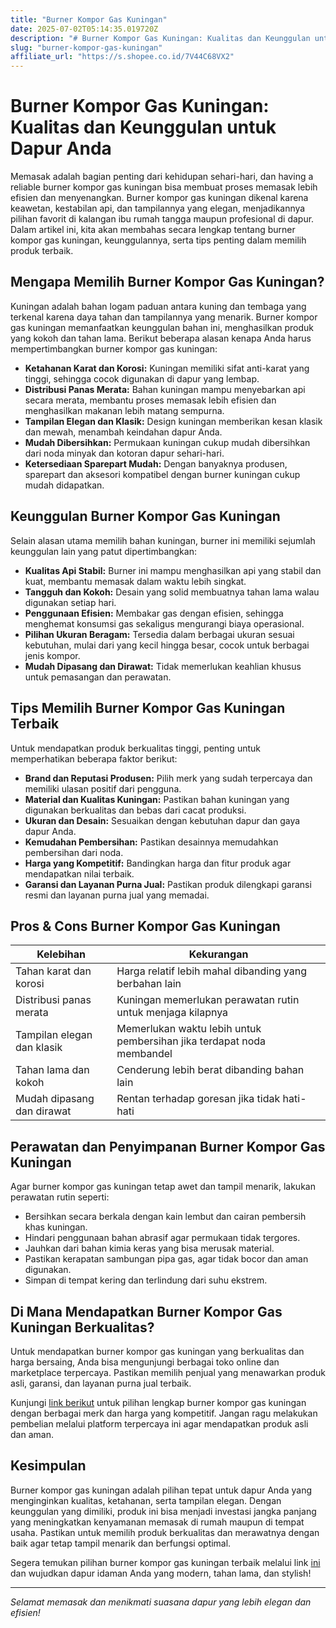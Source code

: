 ```yaml
---
title: "Burner Kompor Gas Kuningan"
date: 2025-07-02T05:14:35.019720Z
description: "# Burner Kompor Gas Kuningan: Kualitas dan Keunggulan untuk Dapur Anda..."
slug: "burner-kompor-gas-kuningan"
affiliate_url: "https://s.shopee.co.id/7V44C68VX2"
---
```

# Burner Kompor Gas Kuningan: Kualitas dan Keunggulan untuk Dapur Anda

Memasak adalah bagian penting dari kehidupan sehari-hari, dan having a reliable burner kompor gas kuningan bisa membuat proses memasak lebih efisien dan menyenangkan. Burner kompor gas kuningan dikenal karena keawetan, kestabilan api, dan tampilannya yang elegan, menjadikannya pilihan favorit di kalangan ibu rumah tangga maupun profesional di dapur. Dalam artikel ini, kita akan membahas secara lengkap tentang burner kompor gas kuningan, keunggulannya, serta tips penting dalam memilih produk terbaik.

## Mengapa Memilih Burner Kompor Gas Kuningan?

Kuningan adalah bahan logam paduan antara kuning dan tembaga yang terkenal karena daya tahan dan tampilannya yang menarik. Burner kompor gas kuningan memanfaatkan keunggulan bahan ini, menghasilkan produk yang kokoh dan tahan lama. Berikut beberapa alasan kenapa Anda harus mempertimbangkan burner kompor gas kuningan:

- **Ketahanan Karat dan Korosi:** Kuningan memiliki sifat anti-karat yang tinggi, sehingga cocok digunakan di dapur yang lembap.
- **Distribusi Panas Merata:** Bahan kuningan mampu menyebarkan api secara merata, membantu proses memasak lebih efisien dan menghasilkan makanan lebih matang sempurna.
- **Tampilan Elegan dan Klasik:** Design kuningan memberikan kesan klasik dan mewah, menambah keindahan dapur Anda.
- **Mudah Dibersihkan:** Permukaan kuningan cukup mudah dibersihkan dari noda minyak dan kotoran dapur sehari-hari.
- **Ketersediaan Sparepart Mudah:** Dengan banyaknya produsen, sparepart dan aksesori kompatibel dengan burner kuningan cukup mudah didapatkan.

## Keunggulan Burner Kompor Gas Kuningan

Selain alasan utama memilih bahan kuningan, burner ini memiliki sejumlah keunggulan lain yang patut dipertimbangkan:

- **Kualitas Api Stabil:** Burner ini mampu menghasilkan api yang stabil dan kuat, membantu memasak dalam waktu lebih singkat.
- **Tangguh dan Kokoh:** Desain yang solid membuatnya tahan lama walau digunakan setiap hari.
- **Penggunaan Efisien:** Membakar gas dengan efisien, sehingga menghemat konsumsi gas sekaligus mengurangi biaya operasional.
- **Pilihan Ukuran Beragam:** Tersedia dalam berbagai ukuran sesuai kebutuhan, mulai dari yang kecil hingga besar, cocok untuk berbagai jenis kompor.
- **Mudah Dipasang dan Dirawat:** Tidak memerlukan keahlian khusus untuk pemasangan dan perawatan.

## Tips Memilih Burner Kompor Gas Kuningan Terbaik

Untuk mendapatkan produk berkualitas tinggi, penting untuk memperhatikan beberapa faktor berikut:

- **Brand dan Reputasi Produsen:** Pilih merk yang sudah terpercaya dan memiliki ulasan positif dari pengguna.
- **Material dan Kualitas Kuningan:** Pastikan bahan kuningan yang digunakan berkualitas dan bebas dari cacat produksi.
- **Ukuran dan Desain:** Sesuaikan dengan kebutuhan dapur dan gaya dapur Anda.
- **Kemudahan Pembersihan:** Pastikan desainnya memudahkan pembersihan dari noda.
- **Harga yang Kompetitif:** Bandingkan harga dan fitur produk agar mendapatkan nilai terbaik.
- **Garansi dan Layanan Purna Jual:** Pastikan produk dilengkapi garansi resmi dan layanan purna jual yang memadai.

## Pros & Cons Burner Kompor Gas Kuningan

| **Kelebihan**                          | **Kekurangan**                              |
|----------------------------------------|----------------------------------------------|
| Tahan karat dan korosi               | Harga relatif lebih mahal dibanding yang berbahan lain |
| Distribusi panas merata              | Kuningan memerlukan perawatan rutin untuk menjaga kilapnya |
| Tampilan elegan dan klasik           | Memerlukan waktu lebih untuk pembersihan jika terdapat noda membandel |
| Tahan lama dan kokoh                  | Cenderung lebih berat dibanding bahan lain |
| Mudah dipasang dan dirawat          | Rentan terhadap goresan jika tidak hati-hati |

## Perawatan dan Penyimpanan Burner Kompor Gas Kuningan

Agar burner kompor gas kuningan tetap awet dan tampil menarik, lakukan perawatan rutin seperti:

- Bersihkan secara berkala dengan kain lembut dan cairan pembersih khas kuningan.
- Hindari penggunaan bahan abrasif agar permukaan tidak tergores.
- Jauhkan dari bahan kimia keras yang bisa merusak material.
- Pastikan kerapatan sambungan pipa gas, agar tidak bocor dan aman digunakan.
- Simpan di tempat kering dan terlindung dari suhu ekstrem.

## Di Mana Mendapatkan Burner Kompor Gas Kuningan Berkualitas?

Untuk mendapatkan burner kompor gas kuningan yang berkualitas dan harga bersaing, Anda bisa mengunjungi berbagai toko online dan marketplace terpercaya. Pastikan memilih penjual yang menawarkan produk asli, garansi, dan layanan purna jual terbaik.

Kunjungi [link berikut](https://s.shopee.co.id/7V44C68VX2) untuk pilihan lengkap burner kompor gas kuningan dengan berbagai merk dan harga yang kompetitif. Jangan ragu melakukan pembelian melalui platform terpercaya ini agar mendapatkan produk asli dan aman.

## Kesimpulan

Burner kompor gas kuningan adalah pilihan tepat untuk dapur Anda yang menginginkan kualitas, ketahanan, serta tampilan elegan. Dengan keunggulan yang dimiliki, produk ini bisa menjadi investasi jangka panjang yang meningkatkan kenyamanan memasak di rumah maupun di tempat usaha. Pastikan untuk memilih produk berkualitas dan merawatnya dengan baik agar tetap tampil menarik dan berfungsi optimal.

Segera temukan pilihan burner kompor gas kuningan terbaik melalui link [ini](https://s.shopee.co.id/7V44C68VX2) dan wujudkan dapur idaman Anda yang modern, tahan lama, dan stylish!

---

*Selamat memasak dan menikmati suasana dapur yang lebih elegan dan efisien!*